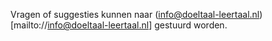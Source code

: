 

Vragen of suggesties kunnen naar (info@doeltaal-leertaal.nl)[mailto://info@doeltaal-leertaal.nl] gestuurd worden.

